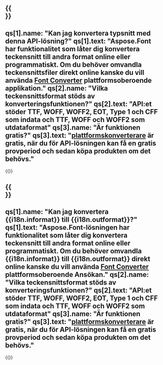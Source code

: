 ﻿---
meta: true
translation: true
deploy: false
---

{{<section faq>}}
---
qs[1].name: "Kan jag konvertera typsnitt med denna API-lösning?"
qs[1].text: "Aspose.Font har funktionalitet som låter dig konvertera teckensnitt till andra format online eller programmatiskt. Om du behöver omvandla teckensnittsfiler direkt online kanske du vill använda [Font Converter](https://products.aspose.app/font/conversion/) plattformsoberoende applikation."
qs[2].name: "Vilka teckensnittsformat stöds av konverteringsfunktionen?"
qs[2].text: "API:et stöder TTF, WOFF, WOFF2, EOT, Type 1 och CFF som indata och TTF, WOFF och WOFF2 som utdataformat"
qs[3].name: "Är funktionen gratis?"
qs[3].text: "[plattformskonverterare](https://products.aspose.app/font/conversion) är gratis, när du för API-lösningen kan få en gratis provperiod och sedan köpa produkten om det behövs."
---

{{<import path="/meta/schemas.md" section="faq">}} 

{{<section faqchild>}}
---
qs[1].name: "Kan jag konvertera {{i18n.informat}} till {{i18n.outformat}}?"
qs[1].text: "Aspose.Font-lösningen har funktionalitet som låter dig konvertera teckensnitt till andra format online eller programmatiskt. Om du behöver omvandla {{i18n.informat}} till {{i18n.outformat}} direkt online kanske du vill använda [Font Converter](https://products.aspose.app/font/conversion/) plattformsoberoende Ansökan."
qs[2].name: "Vilka teckensnittsformat stöds av konverteringsfunktionen?"
qs[2].text: "API:et stöder TTF, WOFF, WOFF2, EOT, Type 1 och CFF som indata och TTF, WOFF och WOFF2 som utdataformat"
qs[3].name: "Är funktionen gratis?"
qs[3].text: "[plattformskonverterare](https://products.aspose.app/font/conversion) är gratis, när du för API-lösningen kan få en gratis provperiod och sedan köpa produkten om det behövs."
---

{{<import path="/meta/schemas.md" section="faq">}} 